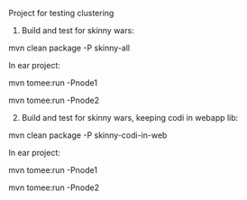 Project for testing clustering

1. Build and test for skinny wars:
 
 mvn clean package -P skinny-all

 In ear project:
 
 mvn tomee:run -Pnode1
 
 mvn tomee:run -Pnode2
 
2. Build and test for skinny wars, keeping codi in webapp lib:
 
 mvn clean package -P skinny-codi-in-web 

 In ear project:
 
 mvn tomee:run -Pnode1
 
 mvn tomee:run -Pnode2

